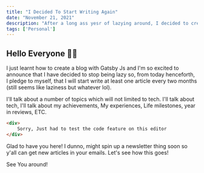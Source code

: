 ```yaml
---
title: "I Decided To Start Writing Again"
date: "November 21, 2021"
description: "After a long ass yesr of lazying around, I decided to create a blog where I share content occasionally"
tags: ['Personal']
---
```



## Hello Everyone 👋🏽

I just learnt how to create a blog with Gatsby Js and I'm so excited to announce that I have decided to stop being lazy so, from today henceforth, I pledge to myself, that I will start write at least one article every two months (still seems like laziness but whatever lol).

I'll talk about a number of topics which will not limited to tech. I'll talk about tech, I'll talk about my achievements, My experiences, Life milestones, year in reviews, ETC.

```html
<div>
	Sorry, Just had to test the code feature on this editor
</div>
```

Glad to have you here! I dunno, might spin up a newsletter thing soon so y'all can get new articles in your emails. Let's see how this goes!

See You around!
